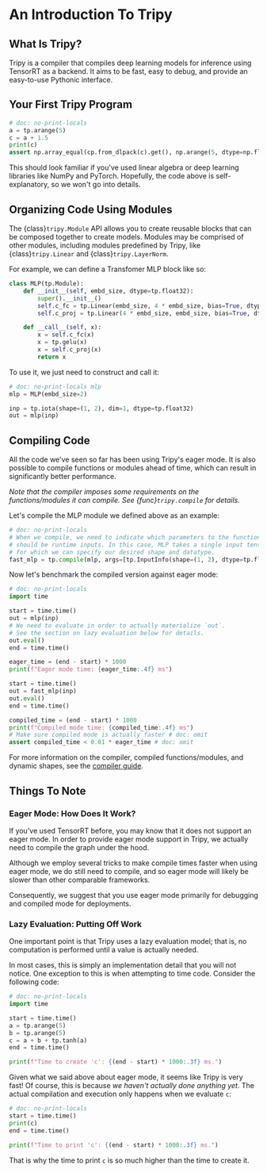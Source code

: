 # An Introduction To Tripy

## What Is Tripy?

Tripy is a compiler that compiles deep learning models for inference using TensorRT as a backend.
It aims to be fast, easy to debug, and provide an easy-to-use Pythonic interface.

## Your First Tripy Program

```py
# doc: no-print-locals
a = tp.arange(5)
c = a + 1.5
print(c)
assert np.array_equal(cp.from_dlpack(c).get(), np.arange(5, dtype=np.float32) + 1.5) # doc: omit
```

This should look familiar if you've used linear algebra or deep learning libraries like
NumPy and PyTorch. Hopefully, the code above is self-explanatory, so we won't go into details.

## Organizing Code Using Modules

The {class}`tripy.Module` API allows you to create reusable blocks that can be composed together
to create models. Modules may be comprised of other modules, including modules predefined
by Tripy, like {class}`tripy.Linear` and {class}`tripy.LayerNorm`.

For example, we can define a Transfomer MLP block like so:

```py
class MLP(tp.Module):
    def __init__(self, embd_size, dtype=tp.float32):
        super().__init__()
        self.c_fc = tp.Linear(embd_size, 4 * embd_size, bias=True, dtype=dtype)
        self.c_proj = tp.Linear(4 * embd_size, embd_size, bias=True, dtype=dtype)

    def __call__(self, x):
        x = self.c_fc(x)
        x = tp.gelu(x)
        x = self.c_proj(x)
        return x
```

To use it, we just need to construct and call it:

```py
# doc: no-print-locals mlp
mlp = MLP(embd_size=2)

inp = tp.iota(shape=(1, 2), dim=1, dtype=tp.float32)
out = mlp(inp)
```

## Compiling Code

All the code we've seen so far has been using Tripy's eager mode. It is also possible to compile
functions or modules ahead of time, which can result in significantly better performance.

*Note that the compiler imposes some requirements on the functions/modules it can compile.*
*See {func}`tripy.compile` for details.*

Let's compile the MLP module we defined above as an example:

```py
# doc: no-print-locals
# When we compile, we need to indicate which parameters to the function
# should be runtime inputs. In this case, MLP takes a single input tensor
# for which we can specify our desired shape and datatype.
fast_mlp = tp.compile(mlp, args=[tp.InputInfo(shape=(1, 2), dtype=tp.float32)])
```

Now let's benchmark the compiled version against eager mode:
```py
# doc: no-print-locals
import time

start = time.time()
out = mlp(inp)
# We need to evaluate in order to actually materialize `out`.
# See the section on lazy evaluation below for details.
out.eval()
end = time.time()

eager_time = (end - start) * 1000
print(f"Eager mode time: {eager_time:.4f} ms")

start = time.time()
out = fast_mlp(inp)
out.eval()
end = time.time()

compiled_time = (end - start) * 1000
print(f"Compiled mode time: {compiled_time:.4f} ms")
# Make sure compiled mode is actually faster # doc: omit
assert compiled_time < 0.01 * eager_time # doc: omit
```

For more information on the compiler, compiled functions/modules, and dynamic shapes,
see the [compiler guide](project:./02-compiler.md).

## Things To Note

### Eager Mode: How Does It Work?

If you've used TensorRT before, you may know that it does not support an eager mode.
In order to provide eager mode support in Tripy, we actually need to compile the graph
under the hood.

Although we employ several tricks to make compile times faster when using eager mode,
we do still need to compile, and so eager mode will likely be slower than other
comparable frameworks.

Consequently, we suggest that you use eager mode primarily for debugging and
compiled mode for deployments.

### Lazy Evaluation: Putting Off Work

One important point is that Tripy uses a lazy evaluation model; that is,
no computation is performed until a value is actually needed.

In most cases, this is simply an implementation detail that you will not notice.
One exception to this is when attempting to time code. Consider the following code:

```py
# doc: no-print-locals
import time

start = time.time()
a = tp.arange(5)
b = tp.arange(5)
c = a + b + tp.tanh(a)
end = time.time()

print(f"Time to create 'c': {(end - start) * 1000:.3f} ms.")
```

Given what we said above about eager mode, it seems like Tripy is very fast!
Of course, this is because *we haven't actually done anything yet*.
The actual compilation and execution only happens when we evaluate `c`:

```py
# doc: no-print-locals
start = time.time()
print(c)
end = time.time()

print(f"Time to print 'c': {(end - start) * 1000:.3f} ms.")
```

That is why the time to print `c` is so much higher than the time to create it.
